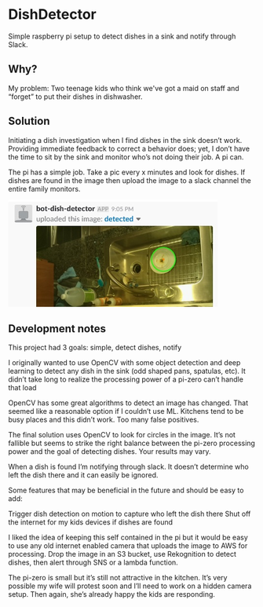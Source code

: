 # DishDetector
Simple raspberry pi setup to detect dishes in a sink and notify through Slack. 

## Why?
My problem: Two teenage kids who think we've got a maid on staff and “forget” to put their dishes in dishwasher.

## Solution
Initiating a dish investigation when I find dishes in the sink doesn’t work. Providing immediate feedback to correct a behavior does; yet, I don’t have the time to sit by the sink and monitor who’s not doing their job. A pi can. 

The pi has a simple job. Take a pic every x minutes and look for dishes. If dishes are found in the image then upload the image to a slack channel the entire family monitors.  

![notification](https://github.com/ericalexanderorg/DishDetector/blob/master/docs/images/example_detection.jpg?raw=true)

## Development notes
This project had 3 goals: simple, detect dishes, notify

I originally wanted to use OpenCV with some object detection and deep learning to detect any dish in the sink (odd shaped pans, spatulas, etc). It didn’t take long to realize the processing power of a pi-zero can’t handle that load

OpenCV has some great algorithms to detect an image has changed. That seemed like a reasonable option if I couldn’t use ML. Kitchens tend to be busy places and this didn’t work. Too many false positives. 

The final solution uses OpenCV to look for circles in the image. It’s not fallible but seems to strike the right balance between the pi-zero processing power and the goal of detecting dishes. Your results may vary. 

When a dish is found I’m notifying through slack. It doesn’t determine who left the dish there and it can easily be ignored. 

Some features that may be beneficial in the future and should be easy to add:

Trigger dish detection on motion to capture who left the dish there
Shut off the internet for my kids devices if dishes are found

I liked the idea of keeping this self contained in the pi but it would be easy to use any old internet enabled camera that uploads the image to AWS for processing. Drop the image in an S3 bucket, use Rekognition to detect dishes, then alert through SNS or a lambda function. 

The pi-zero is small but it’s still not attractive in the kitchen. It’s very possible my wife will protest soon and I’ll need to work on a hidden camera setup. Then again, she’s already happy the kids are responding. 


